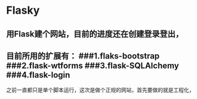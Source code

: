 # Flasky

用Flask建个网站，目前的进度还在创建登录登出，
--
目前所用的扩展有：
###1.flaks-bootstrap
###2.flask-wtforms
###3.flask-SQLAlchemy
###4.flask-login
-
之前一直都只是单个脚本运行，这次是做个正规的网站，首先要做的就是工程化，

